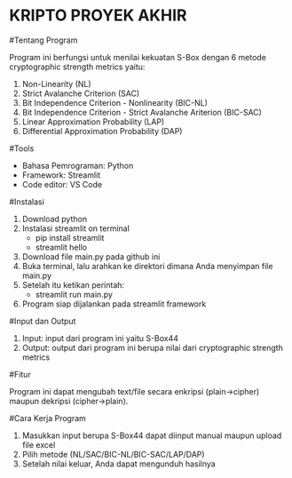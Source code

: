 # KRIPTO PROYEK AKHIR

#Tentang Program

Program ini berfungsi untuk menilai kekuatan S-Box dengan 6 metode cryptographic strength metrics yaitu:
1) Non-Linearity (NL)
2) Strict Avalanche Criterion (SAC)
3) Bit Independence Criterion - Nonlinearity (BIC-NL)
4) Bit Independence Criterion - Strict Avalanche Ariterion (BIC-SAC)
5) Linear Approximation Probability (LAP)
6) Differential Approximation Probability (DAP)


#Tools
 - Bahasa Pemrograman: Python
 - Framework: Streamlit
 - Code editor: VS Code


#Instalasi
1) Download python
2) Instalasi streamlit on terminal
   - pip install streamlit
   - streamlit hello
3) Download file main.py pada github ini
4) Buka terminal, lalu arahkan ke direktori dimana Anda menyimpan file main.py
5) Setelah itu ketikan perintah:
   - streamlit run main.py
6) Program siap dijalankan pada streamlit framework


#Input dan Output

1) Input: input dari program ini yaitu S-Box44
2) Output: output dari program ini berupa nilai dari cryptographic strength metrics


#Fitur

Program ini dapat mengubah text/file secara enkripsi (plain->cipher) maupun dekripsi (cipher->plain).


#Cara Kerja Program
1) Masukkan input berupa S-Box44 dapat diinput manual maupun upload file excel
2) Pilih metode (NL/SAC/BIC-NL/BIC-SAC/LAP/DAP)
3) Setelah nilai keluar, Anda dapat mengunduh hasilnya

